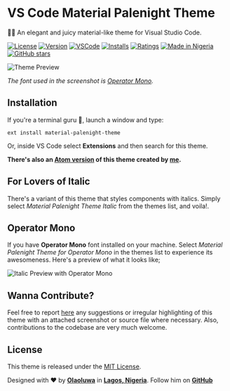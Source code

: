 # VS Code Material Palenight Theme

🍹🎨 An elegant and juicy material-like theme for Visual Studio Code.

[![License](https://img.shields.io/dub/l/vibe-d.svg)](https://github.com/whizkydee/vscode-material-palenight-theme) [![Version](https://vsmarketplacebadge.apphb.com/version-short/whizkydee.material-palenight-theme.svg?style=flat-square)](https://marketplace.visualstudio.com/items?itemName=whizkydee.material-palenight-theme)
[![VSCode](https://img.shields.io/badge/VS_Code-v1.12+-373277.svg?style=flat-square)](https://code.visualstudio.com/updates/v1_12) [![Installs](https://vsmarketplacebadge.apphb.com/installs-short/whizkydee.material-palenight-theme.svg)](https://marketplace.visualstudio.com/items?itemName=whizkydee.material-palenight-theme) [![Ratings](https://vsmarketplacebadge.apphb.com/rating-short/whizkydee.material-palenight-theme.svg)](https://marketplace.visualstudio.com/items?itemName=whizkydee.material-palenight-theme) [![Made in Nigeria](https://img.shields.io/badge/made%20in-nigeria-008751.svg?style=flat-square)](https://github.com/acekd/made-in-nigeria) [![GitHub stars](https://img.shields.io/github/stars/whizkydee/vscode-material-palenight-theme.svg?style=social&label=Star&maxAge=2592000)](https://github.com/whizkydee/vscode-material-palenight-theme)

![Theme Preview](https://imgur.com/eQt9Z1u.png)

_The font used in the screenshot is [Operator Mono](https://www.typography.com/fonts/operator)._

## Installation
If you're a terminal guru 👻, launch a window and type:
```shell
ext install material-palenight-theme
```

Or, inside VS Code select **Extensions** and then search for this theme.

**There's also an [Atom version](https://atom.io/themes/material-palenight-syntax) of this theme created by [me](https://twitter.com/mrolaolu).**

## For Lovers of Italic
There's a variant of this theme that styles components with italics. Simply select _Material Palenight Theme Italic_ from the themes list, and voila!.

## Operator Mono
If you have **Operator Mono** font installed on your machine. Select _Material Palenight Theme for Operator Mono_ in the themes list to experience its awesomeness. Here's a preview of what it looks like;

![Italic Preview with Operator Mono](https://imgur.com/n8WAwpU.png)

## Wanna Contribute?
Feel free to report [here](https://github.com/whizkydee/vscode-material-palenight-theme/issues) any suggestions or irregular highlighting of this theme with an attached screenshot or source file where necessary. Also, contributions to the codebase are very much welcome.

## License
This theme is released under the [MIT License](https://github.com/whizkydee/vscode-material-palenight-theme/blob/master/LICENSE.md).

Designed with ❤️️ by **[Olaoluwa](https://twitter.com/mrolaolu)** in **[Lagos, Nigeria](https://www.google.com.ng/maps/place/Lagos)**. Follow him on **[GitHub](https://github.com/whizkydee)**
